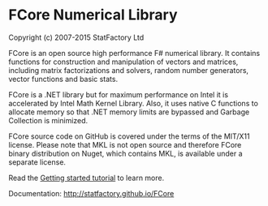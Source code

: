# FCore Numerical Library

Copyright (c) 2007-2015 StatFactory Ltd

FCore is an open source high performance F# numerical library. It contains functions for construction and manipulation of vectors and matrices, including matrix factorizations and solvers, random number generators, vector functions and basic stats.

FCore is a .NET library but for maximum performance on Intel it is accelerated by Intel Math Kernel Library. Also, it uses native C functions to allocate memory so that .NET memory limits are bypassed and Garbage Collection is minimized.
 
FCore source code on GitHub is covered under the terms of the MIT/X11 license. Please note that MKL is not open source and therefore FCore binary distribution on Nuget, which contains MKL, is available under a separate license.
    
Read the [Getting started tutorial](http://statfactory.github.io/FCore) to learn more.

Documentation: http://statfactory.github.io/FCore


